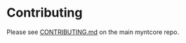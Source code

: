 # Contributing

Please see [CONTRIBUTING.md](https://github.com/joenilan/myntcore/blob/master/CONTRIBUTING.md) on the main myntcore repo.
